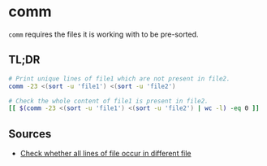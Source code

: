 # comm

`comm` requires the files it is working with to be pre-sorted.

## TL;DR

```sh
# Print unique lines of file1 which are not present in file2.
comm -23 <(sort -u 'file1') <(sort -u 'file2')

# Check the whole content of file1 is present in file2.
[[ $(comm -23 <(sort -u 'file1') <(sort -u 'file2') | wc -l) -eq 0 ]]
```

## Sources

- [Check whether all lines of file occur in different file]

[check whether all lines of file occur in different file]: https://unix.stackexchange.com/questions/397747/check-whether-all-lines-of-file-occur-in-different-file#397749
